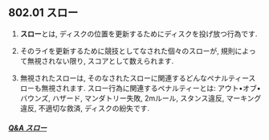 ## 802.01 スロー

1. **スロー**とは,
ディスクの位置を更新するためにディスクを投げ放つ行為です.

1. そのライを更新するために競技としてなされた個々のスローが,
規則によって無視されない限り,
スコアとして数えられます.

1. 無視されたスローは,
そのなされたスローに関連するどんなペナルティースローも無視されます.
スロー行為に関連するペナルティーとは:
アウト•オブ•バウンズ,
ハザード,
マンダトリー失敗,
2mルール,
スタンス違反,
マーキング違反,
不適切な救済,
ディスクの紛失です.

##### [Q&A スロー](qa-thr)
